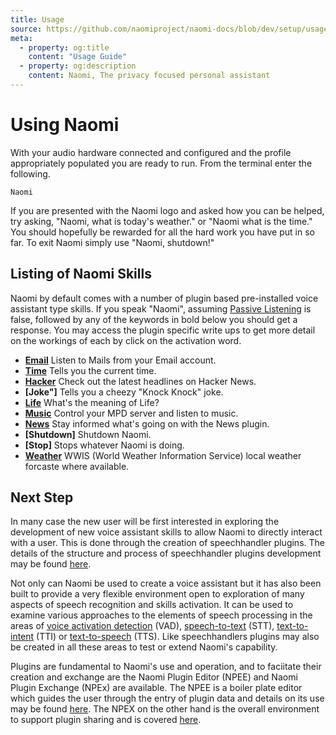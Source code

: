 ```yaml
---
title: Usage
source: https://github.com/naomiproject/naomi-docs/blob/dev/setup/usage.md
meta:
  - property: og:title
    content: "Usage Guide"
  - property: og:description
    content: Naomi, The privacy focused personal assistant
---
```


# Using Naomi

With your audio hardware connected and configured and the profile appropriately populated 
you are ready to run. From the terminal enter the following.
```shell
Naomi
```
If you are presented with the Naomi logo and asked how you can be helped, try asking, 
"Naomi, what is today's weather." or "Naomi what is the time." You should 
hopefully be rewarded for all the hard work you have put in so far. To exit Naomi simply use 
"Naomi, shutdown!"  

## Listing of Naomi Skills
Naomi by default comes with a number of plugin based pre-installed voice assistant type skills. If you speak "Naomi", assuming [Passive Listening](profile.html#passive-listening) is false, followed by any 
of the keywords in bold below you should get a response. You may access the plugin specific write ups to get more detail
on the workings of each by click on the activation word.

- **[Email](plugins/speechhandlers/Check-Email/)** Listen to Mails from your Email account.  
- **[Time](plugins/speechhandlers/Clock/)** Tells you the current time.
- **[Hacker](plugins/speechhandlers/HackerNews/)** Check out the latest headlines on Hacker News.
- **[Joke"]** Tells you a cheezy "Knock Knock" joke.
- **[Life](plugins/speechhandlers/Life/)** What's the meaning of Life?
- **[Music](plugins/speechhandlers/Mdpcontrol/)** Control your MPD server and listen to music.
- **[News](plugins/speechhandlers/News/)** Stay informed what's going on with the News plugin.
- **[Shutdown]** Shutdown Naomi.
- **[Stop]** Stops whatever Naomi is doing.
- **[Weather](plugins/speechhandlers/WWIS-Weather/)** WWIS (World Weather Information Service) local weather forcaste where available.

## Next Step

In many case the new user will be first interested in exploring the development of new voice 
assistant skills to allow Naomi to directly interact with a user. This is done through the creation 
of speechhandler plugins. The details of the structure and process of speechhandler plugins development may be found
[here](../developer/plugins/speechhandler_plugin.html).

Not only can Naomi be used to create a voice assistant but it has also been built to provide a very 
flexible environment open to exploration of many aspects of speech 
recognition and skills activation. It can be used to examine various approaches to 
the elements of speech processing in the areas of 
[voice activation detection](./configuration/vads.html) (VAD),
[speech-to-text](./configuration/stt.html) (STT), 
[text-to-intent](./configuration/tti.html) (TTI) or 
[text-to-speech](./configuration/tts.html) (TTS).
Like speechhandlers plugins may also be created in all these areas to test or extend Naomi's
capability.

Plugins are fundamental to Naomi's use and operation, and to faciitate
their creation and exchange are the Naomi Plugin Editor (NPEE) and Naomi Plugin Exchange (NPEx)
are available. The NPEE is a boiler plate editor which guides the user through the entry
of plugin data and details on its use may be found [here](/developer/plugins/npeeditor.html).
The NPEX on the other hand is the overall environment to support plugin sharing and is
covered [here](/plugins/).

<DocPreviousVersions/>
<EditPageLink/>
